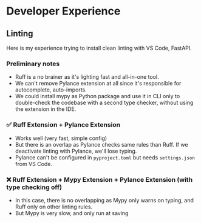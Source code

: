 # Developer Experience

## Linting

Here is my experience trying to install clean linting with VS Code, FastAPI.

### Preliminary notes

- Ruff is a no brainer as it's lighting fast and all-in-one tool.
- We can't remove Pylance extension at all since it's responsible for autocomplete, auto-imports.
- We could install mypy as Python package and use it in CLI only to double-check the codebase with a second type checker, without using the extension in the IDE.

### ✅ Ruff Extension + Pylance Extension 
- Works well (very fast, simple config)
- But there is an overlap as Pylance checks same rules than Ruff. If we deactivate linting with Pylance, we'll lose typing.
- Pylance can't be configured in `pyproject.toml` but needs `settings.json` from VS Code.

### ❌ Ruff Extension + Mypy Extension + Pylance Extension (with type checking off) 
- In this case, there is no overlapping as Mypy only warns on typing, and Ruff only on other linting rules.
- But Mypy is very slow, and only run at saving
